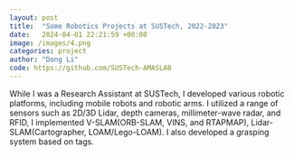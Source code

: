 ```yaml
---
layout: post
title:  "Some Robotics Projects at SUSTech, 2022-2023"
date:   2024-04-01 22:21:59 +00:00
image: /images/4.png
categories: project
author: "Dong Li"
code: https://github.com/SUSTech-AMASLAB
---
```


While I was a Research Assistant at SUSTech, I developed various robotic platforms, including mobile robots and robotic arms. I utilized a range of sensors such as 2D/3D Lidar, depth cameras, millimeter-wave radar, and RFID, I implemented V-SLAM(ORB-SLAM, VINS, and RTAPMAP), Lidar-SLAM(Cartographer, LOAM/Lego-LOAM). I also developed a grasping system based on tags.

